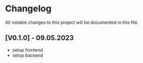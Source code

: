 # Changelog

All notable changes to this project will be documented in this file.

## [V0.1.0] - 09.05.2023
- setup frontend
- setup backend



